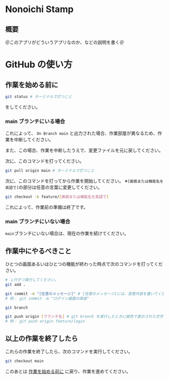 # Nonoichi Stamp
## 概要
＠このアプリがどういうアプリなのか、などの説明を書く＠

# GitHub の使い方
## 作業を始める前に

```bash
git status # ターミナルで打つこと
```

をしてください。

### main ブランチにいる場合
これによって、 `On Branch main` と出力された場合、作業部屋が異なるため、作業を中断してください。

また、この場合、作業を中断したうえで、変更ファイルを元に戻してください。

次に、このコマンドを打ってください。

```bash
git pull origin main # ターミナルで打つこと
```

次に、このコマンドを打ってから作業を開始してください。
※`[画面または機能名を英語で]`の部分は任意の言葉に変更してください。

```bash
git checkout -b feature/[画面または機能名を英語で]
```

これによって、作業前の準備は終了です。

### main ブランチにいない場合
`main`ブランチにいない場合は、現在の作業を続けてください。

## 作業中にやるべきこと
ひとつの画面あるいはひとつの機能が終わった時点で次のコマンドを打ってください。

```bash
# １行ずつ実行してください。
git add .

git commit -m "[任意のメッセージ]" # [任意のメッセージ]には、変更内容を書いてください。
# 例： git commit -m "ログイン画面の実装"

git branch

git push origin [ブランチ名] # git branch を実行したときに緑色で表示された文字を[ブランチ名]に入れてください。
# 例： git push origin feature/login
```

## 以上の作業を終了したら

これらの作業を終了したら、次のコマンドを実行してください。

```bash
git checkout main
```

このあとは [作業を始める前に](#作業を始める前に) に戻り、作業を進めてください。